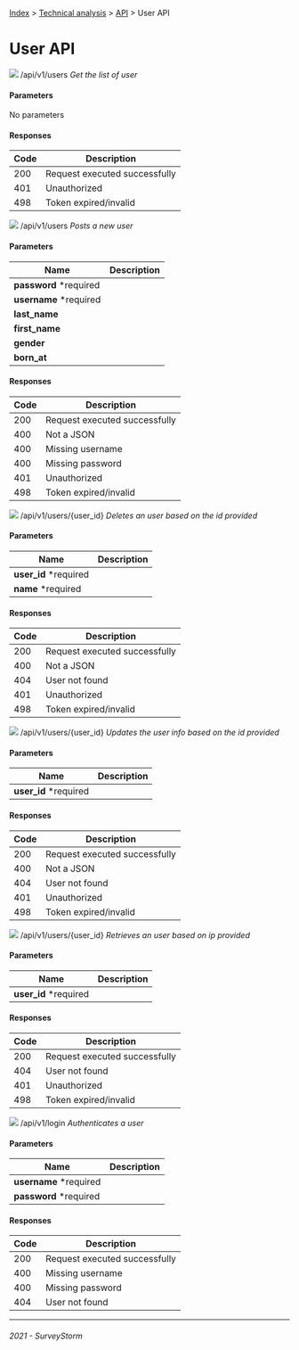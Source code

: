 [Index](../../../../README.md) > [Technical analysis](../README.md) > [API](README.md) > User API

# User API

![](https://img.shields.io/badge/GET-informational?style=flat) /api/v1/users *Get the list of user*

#### Parameters

No parameters

#### Responses

| Code | Description |
| - | - |
| 200 | Request executed successfully |
| 401 | Unauthorized |
| 498 | Token expired/invalid |

![](https://img.shields.io/badge/POST-informational?style=flat&color=2bbc8a) /api/v1/users *Posts a new user*

#### Parameters

| Name | Description |
| - | - |
| **password** *required ||
| **username** *required ||
| **last_name** ||
| **first_name** ||
| **gender** ||
| **born_at** ||

#### Responses

| Code | Description |
| - | - |
| 200 | Request executed successfully |
| 400 | Not a JSON |
| 400 | Missing username |
| 400 | Missing password |
| 401 | Unauthorized |
| 498 | Token expired/invalid |

![](https://img.shields.io/badge/DELETE-informational?style=flat&color=ff0000) /api/v1/users/{user_id} *Deletes an user based on the id provided*

#### Parameters

| Name | Description |
| - | - |
| **user_id** *required ||
| **name** *required ||

#### Responses

| Code | Description |
| - | - |
| 200 | Request executed successfully |
| 400 | Not a JSON |
| 404 | User not found |
| 401 | Unauthorized |
| 498 | Token expired/invalid |

![](https://img.shields.io/badge/PUT-informational?style=flat&color=fc9003) /api/v1/users/{user_id} *Updates the user info based on the id provided*

#### Parameters

| Name | Description |
| - | - |
| **user_id** *required ||

#### Responses

| Code | Description |
| - | - |
| 200 | Request executed successfully |
| 400 | Not a JSON |
| 404 | User not found |
| 401 | Unauthorized |
| 498 | Token expired/invalid |

![](https://img.shields.io/badge/GET-informational?style=flat) /api/v1/users/{user_id} *Retrieves an user based on ip provided*

#### Parameters

| Name | Description |
| - | - |
| **user_id** *required ||

#### Responses

| Code | Description |
| - | - |
| 200 | Request executed successfully |
| 404 | User not found |
| 401 | Unauthorized |
| 498 | Token expired/invalid |

![](https://img.shields.io/badge/POST-informational?style=flat&color=2bbc8a) /api/v1/login *Authenticates a user*

#### Parameters

| Name | Description |
| - | - |
| **username** *required ||
| **password** *required ||

#### Responses

| Code | Description |
| - | - |
| 200 | Request executed successfully |
| 400 | Missing username |
| 400 | Missing password |
| 404 | User not found |

---
###### 2021 - SurveyStorm
